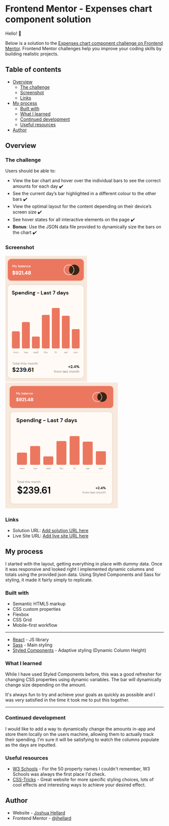 # Frontend Mentor - Expenses chart component solution

Hello! 👋

Below is a solution to the [Expenses chart component challenge on Frontend Mentor](https://www.frontendmentor.io/challenges/expenses-chart-component-e7yJBUdjwt). Frontend Mentor challenges help you improve your coding skills by building realistic projects. 

## Table of contents

- [Overview](#overview)
  - [The challenge](#the-challenge)
  - [Screenshot](#screenshot)
  - [Links](#links)
- [My process](#my-process)
  - [Built with](#built-with)
  - [What I learned](#what-i-learned)
  - [Continued development](#continued-development)
  - [Useful resources](#useful-resources)
- [Author](#author)

## Overview

### The challenge

Users should be able to:

- View the bar chart and hover over the individual bars to see the correct amounts for each day ✔️
- See the current day’s bar highlighted in a different colour to the other bars ✔️
- View the optimal layout for the content depending on their device’s screen size ✔️
- See hover states for all interactive elements on the page ✔️
- **Bonus**: Use the JSON data file provided to dynamically size the bars on the chart ✔️

### Screenshot

![](./src/Images/mobile.png)
![](./src/Images/desktop.png)

### Links

- Solution URL: [Add solution URL here](https://github.com/jhellard/expense)
- Live Site URL: [Add live site URL here](https://beautiful-eclair-509f00.netlify.app/)

## My process

I started with the layout, getting everything in place with dummy data. Once it was responsive and looked right I implemented dynamic columns and totals using the provided json data. Using Styled Components and Sass for styling, it made it fairly simply to replicate.

### Built with

- Semantic HTML5 markup
- CSS custom properties
- Flexbox
- CSS Grid
- Mobile-first workflow
---
- [React](https://reactjs.org/) - JS library
- [Sass](https://sass-lang.com/) - Main styling
- [Styled Components](https://styled-components.com/) - Adaptive styling (Dynamic Column Height)

### What I learned

While I have used Styled Components before, this was a good refresher for changing CSS properties using dynamic variables. The bar will dynamically change size depending on the amount.

It's always fun to try and achieve your goals as quickly as possible and I was very satisfied in the time it took me to put this together.

---

### Continued development

I would like to add a way to dynamically change the amounts in-app and store them locally on the users machine, allowing them to actually track their spending. I'm sure it will be satisfying to watch the columns populate as the days are inputted.

### Useful resources

- [W3 Schools](https://www.w3schools.com/) - For the 50 property names I couldn't remember, W3 Schools was always the first place I'd check.
- [CSS-Tricks](https://css-tricks.com/) - Great website for more specific styling choices, lots of cool effects and interesting ways to achieve your desired effect.

## Author

- Website - [Joshua Hellard](https://www.jhellard.com)
- Frontend Mentor - [@jhellard](https://www.frontendmentor.io/profile/jhellard)